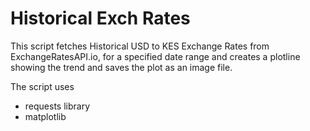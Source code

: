 # Historical Exch Rates
This script fetches Historical USD to KES Exchange Rates from ExchangeRatesAPI.io,
for a specified date range and creates a plotline showing the trend and saves the plot as an image file.

The script uses
- requests library
- matplotlib


